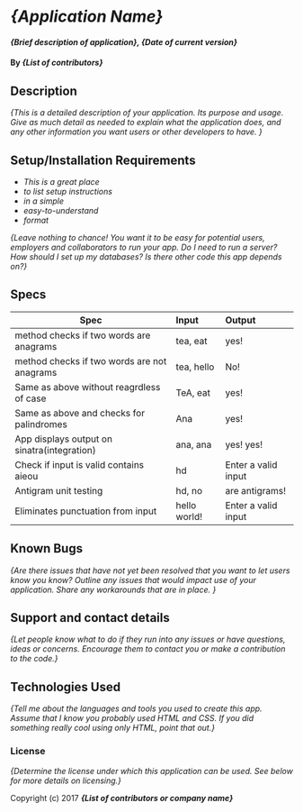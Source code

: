 # _{Application Name}_

#### _{Brief description of application}, {Date of current version}_

#### By _**{List of contributors}**_

## Description

_{This is a detailed description of your application. Its purpose and usage.  Give as much detail as needed to explain what the application does, and any other information you want users or other developers to have. }_

## Setup/Installation Requirements

* _This is a great place_
* _to list setup instructions_
* _in a simple_
* _easy-to-understand_
* _format_

_{Leave nothing to chance! You want it to be easy for potential users, employers and collaborators to run your app. Do I need to run a server? How should I set up my databases? Is there other code this app depends on?}_

## Specs

| Spec                                          | Input                          | Output      |
| --------------------------------------------- |:-------------------------------|:------------|
| method checks if two words are anagrams       | tea, eat                       | yes!        |
| method checks if two words are not anagrams   | tea, hello                     | No!         |   
| Same as above without reagrdless of case      | TeA, eat                       | yes!        |
| Same as above and checks for palindromes      | Ana                            | yes!        |
| App displays output on sinatra(integration)   | ana, ana                       | yes! yes!   |
| Check if input is valid contains aieou        | hd                     | Enter a valid input |
| Antigram unit testing                         | hd, no                 | are antigrams!      |
| Eliminates punctuation from input             | hello world!           | Enter a valid input |


## Known Bugs

_{Are there issues that have not yet been resolved that you want to let users know you know?  Outline any issues that would impact use of your application.  Share any workarounds that are in place. }_

## Support and contact details

_{Let people know what to do if they run into any issues or have questions, ideas or concerns.  Encourage them to contact you or make a contribution to the code.}_

## Technologies Used

_{Tell me about the languages and tools you used to create this app. Assume that I know you probably used HTML and CSS. If you did something really cool using only HTML, point that out.}_

### License

*{Determine the license under which this application can be used.  See below for more details on licensing.}*

Copyright (c) 2017 **_{List of contributors or company name}_**
